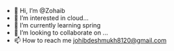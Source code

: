 - 👋 Hi, I’m @Zohaib
- 👀 I’m interested in cloud...
- 🌱 I’m currently learning spring
- 💞️ I’m looking to collaborate on ...
- 📫 How to reach me johibdeshmukh8120@gmail.com

<!---
Zohaibgit45/Zohaibgit45 is a ✨ special ✨ repository because its `README.md` (this file) appears on your GitHub profile.
You can click the Preview link to take a look at your changes.
--->
